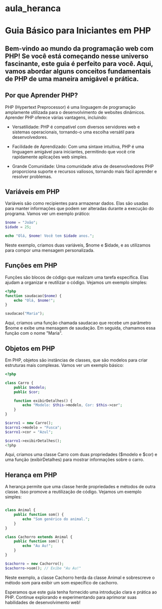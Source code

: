# aula_heranca


# Guia Básico para Iniciantes em PHP
## Bem-vindo ao mundo da programação web com PHP! Se você está começando nesse universo fascinante, este guia é perfeito para você. Aqui, vamos abordar alguns conceitos fundamentais de PHP de uma maneira amigável e prática.

## Por que Aprender PHP?
PHP (Hypertext Preprocessor) é uma linguagem de programação amplamente utilizada para o desenvolvimento de websites dinâmicos. Aprender PHP oferece várias vantagens, incluindo:

- Versatilidade: PHP é compatível com diversos servidores web e sistemas operacionais, tornando-o uma escolha versátil para desenvolvedores.

- Facilidade de Aprendizado: Com uma sintaxe intuitiva, PHP é uma linguagem amigável para iniciantes, permitindo que você crie rapidamente aplicações web simples.

- Grande Comunidade: Uma comunidade ativa de desenvolvedores PHP proporciona suporte e recursos valiosos, tornando mais fácil aprender e resolver problemas.

## Variáveis em PHP
Variáveis são como recipientes para armazenar dados. Elas são usadas para manter informações que podem ser alteradas durante a execução do programa. Vamos ver um exemplo prático:

```php
$nome = "João";
$idade = 25;

echo "Olá, $nome! Você tem $idade anos.";
```
Neste exemplo, criamos duas variáveis, $nome e $idade, e as utilizamos para compor uma mensagem personalizada.

## Funções em PHP
Funções são blocos de código que realizam uma tarefa específica. Elas ajudam a organizar e reutilizar o código. Vejamos um exemplo simples:

```php
<?php
function saudacao($nome) {
    echo "Olá, $nome!";
}

saudacao("Maria");
```
Aqui, criamos uma função chamada saudacao que recebe um parâmetro $nome e exibe uma mensagem de saudação. Em seguida, chamamos essa função com o nome "Maria".

## Objetos em PHP
Em PHP, objetos são instâncias de classes, que são modelos para criar estruturas mais complexas. Vamos ver um exemplo básico:

```php
<?php

class Carro {
    public $modelo;
    public $cor;

    function exibirDetalhes() {
        echo "Modelo: $this->modelo, Cor: $this->cor";
    }
}

$carro1 = new Carro();
$carro1->modelo = "Fusca";
$carro1->cor = "Azul";

$carro1->exibirDetalhes();
<?php
```
Aqui, criamos uma classe Carro com duas propriedades ($modelo e $cor) e uma função (exibirDetalhes) para mostrar informações sobre o carro.

## Herança em PHP
A herança permite que uma classe herde propriedades e métodos de outra classe. Isso promove a reutilização de código. Vejamos um exemplo simples:

```php

class Animal {
    public function som() {
        echo "Som genérico do animal.";
    }
}

class Cachorro extends Animal {
    public function som() {
        echo "Au Au!";
    }
}

$cachorro = new Cachorro();
$cachorro->som(); // Exibe "Au Au!"
```

Neste exemplo, a classe Cachorro herda da classe Animal e sobrescreve o método som para exibir um som específico de cachorro.

Esperamos que este guia tenha fornecido uma introdução clara e prática ao PHP. Continue explorando e experimentando para aprimorar suas habilidades de desenvolvimento web!






